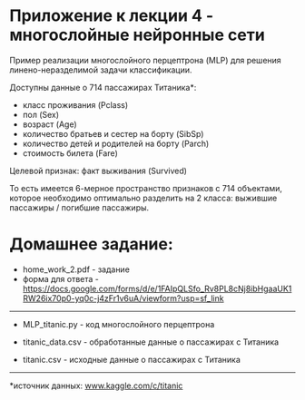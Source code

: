 Приложение к лекции 4 - многослойные нейронные сети
=

Пример реализации многослойного перцептрона (MLP) для решения линено-неразделимой задачи классификации.


Доступны данные о 714 пассажирах Титаника*: 
- класс проживания (Pclass)
- пол (Sex)
- возраст (Age)
- количество братьев и сестер на борту (SibSp)
- количество детей и родителей на борту (Parch)
- стоимость билета (Fare)

Целевой признак: факт выживания (Survived)

То есть имеется 6-мерное пространство признаков с 714 объектами, которое необходимо оптимально разделить на 2 класса: выжившие пассажиры / погибшие пассажиры. 

Домашнее задание:
=
- home_work_2.pdf - задание
- форма для ответа -  https://docs.google.com/forms/d/e/1FAIpQLSfo_Rv8PL8cNj8ibHgaaUK1RW26ix70p0-yq0c-j4zFr1v6uA/viewform?usp=sf_link

***

- MLP_titanic.py  - код многослойного перцептрона

- titanic_data.csv - обработанные данные о пассажирах с Титаника

- titanic.csv - исходные данные о пассажирах с Титаника


***
*источник данных: www.kaggle.com/c/titanic
